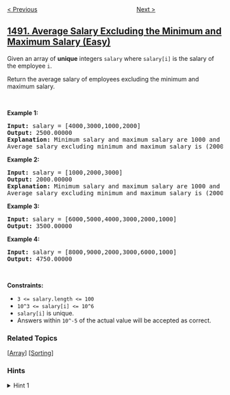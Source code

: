 <!--|This file generated by command(leetcode description); DO NOT EDIT.    |-->
<!--+----------------------------------------------------------------------+-->
<!--|@author    openset <openset.wang@gmail.com>                           |-->
<!--|@link      https://github.com/openset                                 |-->
<!--|@home      https://github.com/openset/leetcode                        |-->
<!--+----------------------------------------------------------------------+-->

[< Previous](../clone-n-ary-tree "Clone N-ary Tree")
　　　　　　　　　　　　　　　　
[Next >](../the-kth-factor-of-n "The kth Factor of n")

## [1491. Average Salary Excluding the Minimum and Maximum Salary (Easy)](https://leetcode.com/problems/average-salary-excluding-the-minimum-and-maximum-salary "去掉最低工资和最高工资后的工资平均值")

<p>Given an array of <strong>unique</strong> integers <code>salary</code>&nbsp;where <code>salary[i]</code> is the salary of the employee <code>i</code>.</p>

<p>Return the average salary of employees excluding the minimum and maximum salary.</p>

<p>&nbsp;</p>
<p><strong>Example 1:</strong></p>

<pre>
<strong>Input:</strong> salary = [4000,3000,1000,2000]
<strong>Output:</strong> 2500.00000
<strong>Explanation: </strong>Minimum salary and maximum salary are 1000 and 4000 respectively.
Average salary excluding minimum and maximum salary is (2000+3000)/2= 2500
</pre>

<p><strong>Example 2:</strong></p>

<pre>
<strong>Input:</strong> salary = [1000,2000,3000]
<strong>Output:</strong> 2000.00000
<strong>Explanation: </strong>Minimum salary and maximum salary are 1000 and 3000 respectively.
Average salary excluding minimum and maximum salary is (2000)/1= 2000
</pre>

<p><strong>Example 3:</strong></p>

<pre>
<strong>Input:</strong> salary = [6000,5000,4000,3000,2000,1000]
<strong>Output:</strong> 3500.00000
</pre>

<p><strong>Example 4:</strong></p>

<pre>
<strong>Input:</strong> salary = [8000,9000,2000,3000,6000,1000]
<strong>Output:</strong> 4750.00000
</pre>

<p>&nbsp;</p>
<p><strong>Constraints:</strong></p>

<ul>
	<li><code>3 &lt;= salary.length &lt;= 100</code></li>
	<li><code>10^3&nbsp;&lt;= salary[i] &lt;= 10^6</code></li>
	<li><code>salary[i]</code> is unique.</li>
	<li>Answers within <code>10^-5</code> of the actual value will be accepted as correct.</li>
</ul>

### Related Topics
  [[Array](../../tag/array/README.md)]
  [[Sorting](../../tag/sorting/README.md)]

### Hints
<details>
<summary>Hint 1</summary>
Get the total sum and subtract the minimum and maximum value in the array.  Finally divide the result by n - 2.
</details>
